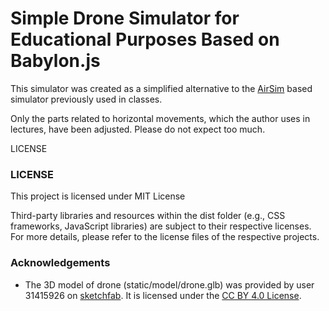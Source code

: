 # Simple Drone Simulator for Educational Purposes Based on Babylon.js
This simulator was created as a simplified alternative to the [AirSim](https://github.com/microsoft/AirSim/) based simulator previously used in classes.

Only the parts related to horizontal movements, which the author uses in lectures, have been adjusted. Please do not expect too much.

LICENSE
### LICENSE

This project is licensed under MIT License

Third-party libraries and resources within the dist folder (e.g., CSS frameworks, JavaScript libraries) are subject to their respective licenses. For more details, please refer to the license files of the respective projects.

### Acknowledgements
* The 3D model of drone (static/model/drone.glb) was provided by user 31415926 on [sketchfab](https://sketchfab.com/models/055841df0fb24cd4abde06a91f7d360a). It is licensed under the [CC BY 4.0 License](https://creativecommons.org/licenses/by/4.0/).

